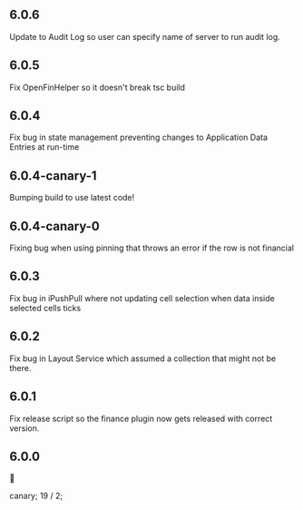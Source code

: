 ## 6.0.6

Update to Audit Log so user can specify name of server to run audit log.

## 6.0.5

Fix OpenFinHelper so it doesn't break tsc build

## 6.0.4

Fix bug in state management preventing changes to Application Data Entries at run-time

## 6.0.4-canary-1

Bumping build to use latest code!

## 6.0.4-canary-0

Fixing bug when using pinning that throws an error if the row is not financial 

## 6.0.3

Fix bug in iPushPull where not updating cell selection when data inside selected cells ticks

## 6.0.2

Fix bug in Layout Service which assumed a collection that might not be there.

## 6.0.1

Fix release script so the finance plugin now gets released with correct version.

## 6.0.0

🎉

canary;
19 / 2;
